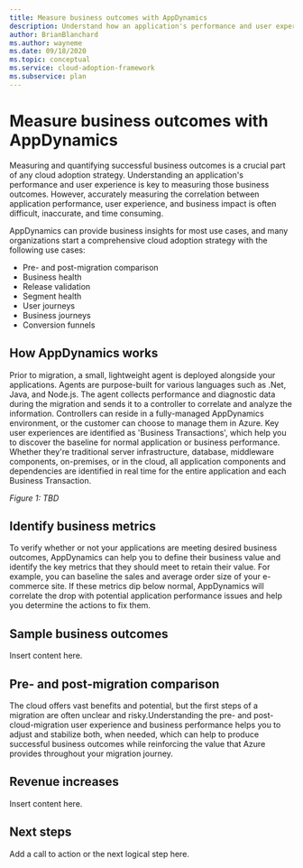 ```yaml
---
title: Measure business outcomes with AppDynamics
description: Understand how an application's performance and user experience impact business outcomes.
author: BrianBlanchard
ms.author: wayneme
ms.date: 09/18/2020
ms.topic: conceptual
ms.service: cloud-adoption-framework
ms.subservice: plan
---
```


# Measure business outcomes with AppDynamics

Measuring and quantifying successful business outcomes is a crucial part of any cloud adoption strategy. Understanding an application's performance and user experience is key to measuring those business outcomes. However, accurately measuring the correlation between application performance, user experience, and business impact is often difficult, inaccurate, and time consuming.

AppDynamics can provide business insights for most use cases, and many organizations start a comprehensive cloud adoption strategy with the following use cases:

- Pre- and post-migration comparison
- Business health
- Release validation
- Segment health
- User journeys
- Business journeys
- Conversion funnels

## How AppDynamics works

Prior to migration, a small, lightweight agent is deployed alongside your applications. Agents are purpose-built for various languages such as .Net, Java, and Node.js. The agent collects performance and diagnostic data during the migration and sends it to a controller to correlate and analyze the information. Controllers can reside in a fully-managed AppDynamics environment, or the customer can choose to manage them in Azure. Key user experiences are identified as 'Business Transactions', which help you to discover the baseline for normal application or business performance. Whether they're traditional server infrastructure, database, middleware components, on-premises, or in the cloud, all application components and dependencies are identified in real time for the entire application and each Business Transaction.

_Figure 1: TBD_

## Identify business metrics

To verify whether or not your applications are meeting desired business outcomes, AppDynamics can help you to define their business value and identify the key metrics that they should meet to retain their value. For example, you can baseline the sales and average order size of your e-commerce site. If these metrics dip below normal, AppDynamics will correlate the drop with potential application performance issues and help you determine the actions to fix them.

## Sample business outcomes

Insert content here.

## Pre- and post-migration comparison

The cloud offers vast benefits and potential, but the first steps of a migration are often unclear and risky.Understanding the pre- and post-cloud-migration user experience and business performance helps you to adjust and stabilize both, when needed, which can help to produce successful business outcomes while reinforcing the value that Azure provides throughout your migration journey.

## Revenue increases

Insert content here.

## Next steps

Add a call to action or the next logical step here.